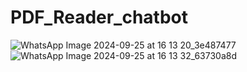 # PDF_Reader_chatbot
![WhatsApp Image 2024-09-25 at 16 13 20_3e487477](https://github.com/user-attachments/assets/e857925a-e58d-47d2-a8f8-38d82aae955c)
![WhatsApp Image 2024-09-25 at 16 13 32_63730a8d](https://github.com/user-attachments/assets/9b09ba71-7bc1-4082-8442-b290e00e01c2)
